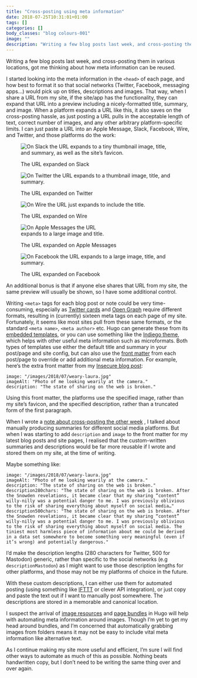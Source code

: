 ```yaml
---
title: "Cross-posting using meta information"
date: 2018-07-25T10:31:01+01:00
tags: []
categories: []
body_classes: "blog colours-001"
image: ""
description: "Writing a few blog posts last week, and cross-posting them in various locations, got me thinking about how meta information can be reused."
---
```


Writing a few blog posts last week, and cross-posting them in various locations, got me thinking about how meta information can be reused.<!--more-->

I started looking into the meta information in the `<head>` of each page, and how best to format it so that social networks (Twitter, Facebook, messaging apps…) would pick up on titles, descriptions and images. That way, when I share a URL from my site, if the site/app has the functionality, they can expand that URL into a preview including a nicely-formatted title, summary, and image. When a platform expands a URL like this, it also saves on the cross-posting hassle, as just posting a URL pulls in the acceptable length of text, correct number of images, and any other arbitrary platform-specific limits. I can just paste a URL into an Apple Message, Slack, Facebook, Wire, and Twitter, and those platforms do the work:

<figure> 
    <img src="/images/2018/07/on-slack.jpg" alt="On Slack the URL expands to a tiny thumbnail image, title, and summary, as well as the site’s favicon." style="max-width:482px;">
    <ficaption><p>The URL expanded on Slack</p></figcaption>
</figure>
<figure> 
    <img src="/images/2018/07/on-twitter.png" alt="On Twitter the URL expands to a thumbnail image, title, and summary." style="max-width:587px;">
    <ficaption><p>The URL expanded on Twitter</p></figcaption>
</figure>
<figure> 
    <img src="/images/2018/07/on-wire.jpg" alt="On Wire the URL just expands to include the title."  style="max-width:475px;">
    <ficaption><p>The URL expanded on Wire</p></figcaption>
</figure>
<figure> 
    <img src="/images/2018/07/on-messages.png" alt="On Apple Messages the URL expands to a large image and title." style="max-width:227px;">
    <ficaption><p>The URL expanded on Apple Messages</p></figcaption>
</figure>
<figure> 
    <img src="/images/2018/07/on-facebook.png" alt="On Facebook the URL expands to a large image, title, and summary." style="max-width:502px;">
    <ficaption><p>The URL expanded on Facebook</p></figcaption>
</figure>

An additional bonus is that if anyone else shares that URL from my site, the same preview will usually be shown, so I have some additional control.

Writing `<meta>` tags for each blog post or note could be very time-consuming, especially as [Twitter cards](https://developer.twitter.com/en/docs/tweets/optimize-with-cards/overview/abouts-cards.html)
 and [Open Graph](http://ogp.me)
 require different formats, resulting in (currently) sixteen meta tags on each page of my site. Fortunately, it seems like most sites pull from these same formats, or the standard `<meta name>`, `<meta author>` etc. Hugo can generate these from its [embedded templates](https://github.com/gohugoio/hugo/tree/master/tpl/tplimpl/embedded/templates), or you can use something like the [Indiego theme](https://www.indiego.org.uk), which helps with other useful meta information such as microformats. Both types of templates use either the default title and summary in your post/page and site config, but can also use the [front matter](https://gohugo.io/content-management/front-matter#readout) from each post/page to override or add additional meta information. For example, here’s the extra front matter from my [Insecure blog post](/insecure):

```
image: "/images/2018/07/weary-laura.jpg"
imageAlt: "Photo of me looking wearily at the camera."
description: "The state of sharing on the web is broken."
```

Using this front matter, the platforms use the specified image, rather than my site’s favicon, and the specified description, rather than a truncated form of the first paragraph.

When I wrote a [note about cross-posting the other week](/notes/2018/07/17/18/08/)
, I talked about manually producing summaries for different social media platforms. But when I was starting to add `description` and `image` to the front matter for my latest blog posts and site pages, I realised that the custom-written summaries and descriptions would be far more reusable if I wrote and stored them on my site, at the time of writing.

Maybe something like:

```
image: "/images/2018/07/weary-laura.jpg"
imageAlt: "Photo of me looking wearily at the camera."
description: "The state of sharing on the web is broken."
description280chars: "The state of sharing on the web is broken. After the Snowden revelations, it became clear that my sharing “content” willy-nilly was a potential danger to me. I was previously oblivious to the risk of sharing everything about myself on social media…"
description500chars: "The state of sharing on the web is broken. After the Snowden revelations, it became clear that my sharing “content” willy-nilly was a potential danger to me. I was previously oblivious to the risk of sharing everything about myself on social media. The tiniest most harmless piece of information about me could be derived in a data set somewhere to become something very meaningful (even if it’s wrong) and potentially dangerous."
```

I’d make the description lengths (280 characters for Twitter, 500 for Mastodon) generic, rather than specific to the social networks (e.g `descriptionMastodon`) as I might want to use those description lengths for other platforms, and those may not be my platforms of choice in the future.

With these custom descriptions, I can either use them for automated posting (using something like [IFTTT](https://ifttt.com) or clever API integration), or just copy and paste the text out if I want to manually post somewhere. The descriptions are stored in a memorable and canonical location.

I suspect the arrival of [image resources](https://gohugo.io/content-management/image-processing/#the-image-page-resource) and [page bundles](https://gohugo.io/content-management/organization/#page-bundles) in Hugo will help with automating meta information around images. Though I’m yet to get my head around bundles, and I’m concerned that automatically grabbing images from folders means it may not be easy to include vital meta information like alternative text.

As I continue making my site more useful and efficient, I’m sure I will find other ways to automate as much of this as possible. Nothing beats handwritten copy, but I don’t need to be writing the same thing over and over again.

